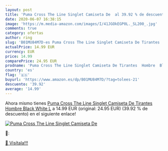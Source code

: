 ```yaml
---
layout: post
title: 'Puma Cross The Line Singlet Camiseta De  al 39.92 % de descuento'
date: 2020-06-07 16:38:15
image: 'https://m.media-amazon.com/images/I/41JGOkEGP0L._SL200_.jpg'
comments: true
category: ofertas
author: ring
slug: 'B01MU84M7D-es Puma Cross The Line Singlet Camiseta De Tirantes  Hombre  Black White  L'
actualPrice: 14.99 EUR
currency: EUR
price: 14.99
comparePrice: 24.95 EUR
prodname: 'Puma Cross The Line Singlet Camiseta De Tirantes  Hombre  Black White  L'
country: 'es'
flag: '🇪🇸'
buyurl: 'https://www.amazon.es/dp/B01MU84M7D/?tag=tolees-21'
descuento: '39.92'
average: '14.99'
---
```


Ahora mismo tienes [Puma Cross The Line Singlet Camiseta De Tirantes  Hombre  Black White  L](https://www.amazon.es/dp/B01MU84M7D/?tag=tolees-21) a 14.99 EUR (original: 24.95 EUR) (39.92 %  de descuento) en el siguiente enlace!

[![Puma Cross The Line Singlet Camiseta De ](https://m.media-amazon.com/images/I/41JGOkEGP0L._SL200_.jpg)](https://www.amazon.es/dp/B01MU84M7D/?tag=tolees-21)

🔎:


[🛒 Visítala!!!](https://www.amazon.es/dp/B01MU84M7D/?tag=tolees-21)
